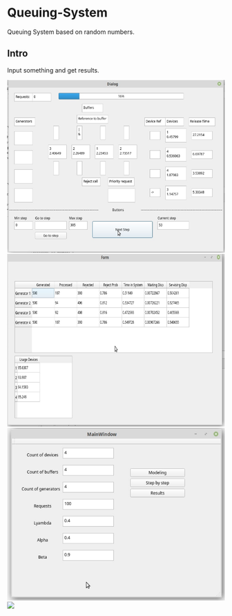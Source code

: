 # Queuing-System
Queuing System based on random numbers.

Intro
------
Input something and get results.

<img src="https://github.com/mishokU/Queuing-System/blob/master/images/middle_cmo.png?raw=true" height="400" width=auto> <img src="https://github.com/mishokU/Queuing-System/blob/master/images/results_cmo.png?raw=true" height="400" width=auto> <img src="https://github.com/mishokU/Queuing-System/blob/master/images/start_cmo.png?raw=true" height="400" width=auto> <img src="https://sun9-46.userapi.com/c854428/v854428088/204969/QJ2psGClzBE.jpg" height="400" width=auto> 

